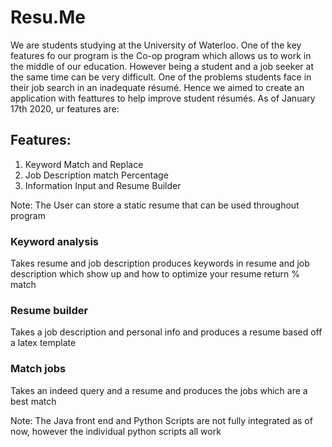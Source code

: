 # Resu.Me

We are students studying at the University of Waterloo. One of the key features fo our program is the Co-op program which allows us to work in the middle of our education. However being a student and a job seeker at the same time can be very difficult. One of the problems students face in their job search in an inadequate résumé. Hence we aimed to create an application with feattures to help improve student résumés. As of January 17th 2020, ur features are:

## Features: 
1. Keyword Match and Replace 
2. Job Description match Percentage
3. Information Input and Resume Builder

Note: The User can store a static resume that can be used throughout program

### Keyword analysis
Takes resume and job description produces keywords in resume and job description which show up and how to optimize your resume return % match 

### Resume builder
Takes a job description and personal info and produces a resume based off a latex template

### Match jobs
Takes an indeed query and a resume and produces the jobs which are a best match 



Note: The Java front end and Python Scripts are not fully integrated as of now, however the individual python scripts all work

